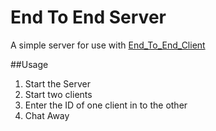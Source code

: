 # End To End Server
A simple server for use with [End_To_End_Client](https://github.com/yarbsemaj/End_To_End_Client)

##Usage
1. Start the Server
2. Start two clients
3. Enter the ID of one client in to the other
4. Chat Away
